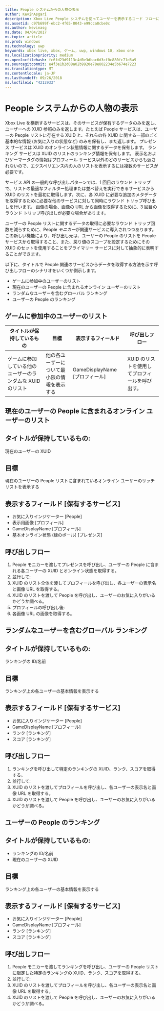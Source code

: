 ```yaml
---
title: People システムからの人物の表示
author: KevinAsgari
description: Xbox Live People システムを使ってユーザーを表示するコード フローについて説明します。
ms.assetid: c97b699f-ebc2-4f65-8043-e99cca8cbe0c
ms.author: kevinasg
ms.date: 04/04/2017
ms.topic: article
ms.prod: windows
ms.technology: uwp
keywords: xbox live, xbox, ゲーム, uwp, windows 10, xbox one
ms.localizationpriority: medium
ms.openlocfilehash: fc6fd23d9113c4d0e3dbac6d3cf0c880fc71d6a9
ms.sourcegitcommit: e4f3e1b2d08a02b9920e78e802234e5b674e7223
ms.translationtype: MT
ms.contentlocale: ja-JP
ms.lasthandoff: 09/26/2018
ms.locfileid: "4212933"
---
```

# <a name="display-people-from-the-people-system"></a>People システムからの人物の表示

Xbox Live を横断するサービスは、そのサービスが保有するデータのみを返し、ユーザーへの XUID 参照のみを返します。たとえば People サービスは、ユーザーの People リストに存在する XUID と、それらの各 XUID に関する一部のごく基本的な情報 (お気に入りの状態など) のみを保有し、また返します。 プレゼンス サービスは XUID のオンライン状態情報に関するデータを保有します。 ランキング サービスは XUID のリストのランキング情報を保有します。 表示名およびゲーマータグの情報はプロフィール サービス以外のどのサービスからも返されないので、エクスペリエンス内の人のリストを表示するには複数のサービスが必要です。

サービス API の一般的な呼び出しパターンでは、1 回目のラウンド トリップで、リストの最適なフィルター処理または並べ替えを実行できるサービスから XUID のリストを最初に取得します。次に、各 XUID に必要な追加のメタデータを取得するために必要な他のサービスに対して同時にラウンド トリップ呼び出しを行います。 画像の場合、画像の URL から画像を取得するために、3 回目のラウンド トリップ呼び出しが必要な場合があります。

ユーザーの People リストに関するデータの取得に必要なラウンド トリップ回数を減らすために、People *モニカー*が関連サービスに導入されつつあります。 この新しい機能により、呼び出し元は、ユーザーの People のリストを People サービスから取得すること、また、戻り値のスコープを設定するためにその XUID のセットを使用することをプライマリー サービスに対して抽象的に表明することができます。

以下に、タイトルで People 関連のサービスからデータを取得する方法を示す呼び出しフローのシナリオをいくつか例示します。

-   ゲームに参加中のユーザーのリスト
-   現在のユーザーの People に含まれるオンライン ユーザーのリスト
-   ランダムなユーザーを含むグローバル ランキング
-   ユーザーの People のランキング


## <a name="list-of-users-currently-in-game"></a>ゲームに参加中のユーザーのリスト

| タイトルが保持しているもの  | 目標  | 表示するフィールド  | 呼び出しフロー
|-------------------------------------------------|----------------------------------------------------|--------------------|--------------------------------------|
| ゲームに参加している他のユーザーのランダムな XUID のリスト | 他の各ユーザーについて最小限の情報を表示する | GameDisplayName  \[プロフィール\] | XUID のリストを使用してプロフィールを呼び出す。 |


## <a name="list-of-the-current-users-people-who-are-online"></a>現在のユーザーの People に含まれるオンライン ユーザーのリスト

## <a name="title-has"></a>タイトルが保持しているもの:
現在のユーザーの XUID

## <a name="goal"></a>目標
現在のユーザーの People リストに含まれているオンライン ユーザーのリッチ リストを表示する

## <a name="field-to-render-owning-service"></a>表示するフィールド \[保有するサービス\]
* お気に入りインジケーター [People]
* 表示用画像 [プロフィール]
* GameDisplayName [プロフィール]
* 基本オンライン状態 (緑のボール) [プレゼンス]

## <a name="call-flow"></a>呼び出しフロー
1. People モニカーを渡してプレゼンスを呼び出し、ユーザーの People に含まれる各ユーザーの XUID とオンライン状態を取得する。
1. 並行して:
 1. XUID のリスト全体を渡してプロフィールを呼び出し、各ユーザーの表示名と画像 URL を取得する。
 1. XUID のリストを渡して People を呼び出し、ユーザーのお気に入りがいるかどうか調べる。
1. プロフィールの呼び出し後:
 1. 各画像 URL の画像を取得する。

## <a name="global-leaderboard-containing-random-users"></a>ランダムなユーザーを含むグローバル ランキング

## <a name="title-has"></a>タイトルが保持しているもの:
ランキングの ID/名前

## <a name="goal"></a>目標
ランキング上の各ユーザーの基本情報を表示する

## <a name="field-to-render-owning-service"></a>表示するフィールド [保有するサービス]
* お気に入りインジケーター [People]
* GameDisplayName [プロフィール]
* ランク [ランキング]
* スコア [ランキング]

## <a name="call-flow"></a>呼び出しフロー
1. ランキングを呼び出して特定のランキングの XUID、ランク、スコアを取得する。
1. 並行して:
 1. XUID のリストを渡してプロフィールを呼び出し、各ユーザーの表示名と画像 URL を取得する。
 1. XUID のリストを渡して People を呼び出し、ユーザーのお気に入りがいるかどうか調べる。

## <a name="leaderboard-of-users-people"></a>ユーザーの People のランキング

## <a name="title-has"></a>タイトルが保持しているもの:
* ランキングの ID/名前
* 現在のユーザーの XUID

## <a name="goal"></a>目標
ランキング上の各ユーザーの基本情報を表示する

## <a name="field-to-render-owning-service"></a>表示するフィールド [保有するサービス]
* お気に入りインジケーター [People]
* GameDisplayName [プロフィール]
* ランク [ランキング]
* スコア [ランキング]

## <a name="call-flow"></a>呼び出しフロー
1. People モニカーを渡してランキングを呼び出し、ユーザーの People リストに限定した特定のランキングの XUID、ランク、スコアを取得する。
1. 並行して:
 1. XUID のリストを渡してプロフィールを呼び出し、各ユーザーの表示名と画像 URL を取得する。
 1. XUID のリストを渡して People を呼び出し、ユーザーのお気に入りがいるかどうか調べる。
